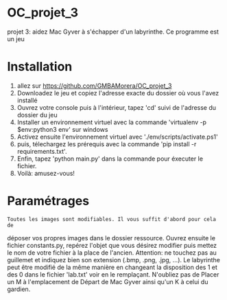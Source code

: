 # OC_projet_3
projet 3: aidez Mac Gyver à s'échapper d'un labyrinthe.
Ce programme est un jeu

# Installation
1) allez sur https://github.com/GMBAMorera/OC_projet_3
2) Downloadez le jeu et copiez l'adresse exacte du dossier où vous l'avez installé
3) Ouvrez votre console puis à l'intérieur, tapez 'cd' suivi de l'adresse du dossier du jeu
4) Installer un environnement virtuel avec la commande 'virtualenv -p $env:python3 env' sur windows
5) Activez ensuite l'environnement virtuel avec './env/scripts/activate.ps1'
6) puis, télechargez les prérequis avec la commande 'pip install -r requirements.txt'.
7) Enfin, tapez 'python main.py' dans la commande pour éxecuter le fichier.
8) Voilà: amusez-vous!

# Paramétrages
    Toutes les images sont modifiables. Il vous suffit d'abord pour cela de
déposer vos propres images dans le dossier ressource. Ouvrez ensuite le
fichier constants.py, repérez l'objet que vous désirez modifier puis mettez
le nom de votre fichier à la place de l'ancien. Attention: ne touchez pas au
guillemet et indiquez bien son extension (.bmp, .png, .jpg, ...).
    Le labyrinthe peut être modifié de la même manière en changeant la
disposition des 1 et des 0 dans le fichier 'lab.txt' voir en le remplaçant.
N'oubliez pas de Placer un M à l'emplacement de Départ de Mac Gyver ainsi
qu'un K à celui du gardien.